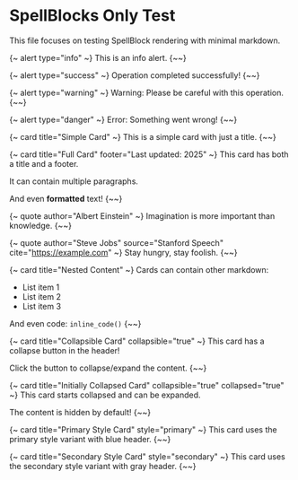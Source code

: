 # SpellBlocks Only Test

This file focuses on testing SpellBlock rendering with minimal markdown.

{~ alert type="info" ~}
This is an info alert.
{~~}

{~ alert type="success" ~}
Operation completed successfully!
{~~}

{~ alert type="warning" ~}
Warning: Please be careful with this operation.
{~~}

{~ alert type="danger" ~}
Error: Something went wrong!
{~~}

{~ card title="Simple Card" ~}
This is a simple card with just a title.
{~~}

{~ card title="Full Card" footer="Last updated: 2025" ~}
This card has both a title and a footer.

It can contain multiple paragraphs.

And even **formatted** text!
{~~}

{~ quote author="Albert Einstein" ~}
Imagination is more important than knowledge.
{~~}

{~ quote author="Steve Jobs" source="Stanford Speech" cite="https://example.com" ~}
Stay hungry, stay foolish.
{~~}

{~ card title="Nested Content" ~}
Cards can contain other markdown:

- List item 1
- List item 2
- List item 3

And even code: `inline_code()`
{~~}

{~ card title="Collapsible Card" collapsible="true" ~}
This card has a collapse button in the header!

Click the button to collapse/expand the content.
{~~}

{~ card title="Initially Collapsed Card" collapsible="true" collapsed="true" ~}
This card starts collapsed and can be expanded.

The content is hidden by default!
{~~}

{~ card title="Primary Style Card" style="primary" ~}
This card uses the primary style variant with blue header.
{~~}

{~ card title="Secondary Style Card" style="secondary" ~}
This card uses the secondary style variant with gray header.
{~~}